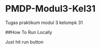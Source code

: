 # PMDP-Modul3-Kel31
 
Tugas praktikum modul 3 kelompk 31

##How To Run Locally

Just hit run button
